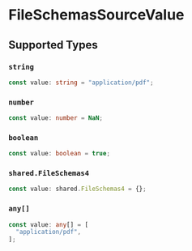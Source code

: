 # FileSchemasSourceValue


## Supported Types

### `string`

```typescript
const value: string = "application/pdf";
```

### `number`

```typescript
const value: number = NaN;
```

### `boolean`

```typescript
const value: boolean = true;
```

### `shared.FileSchemas4`

```typescript
const value: shared.FileSchemas4 = {};
```

### `any[]`

```typescript
const value: any[] = [
  "application/pdf",
];
```


